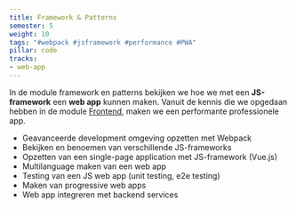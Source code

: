 ```yaml
---
title: Framework & Patterns
semester: 5
weight: 10
tags: "#webpack #jsframework #performance #PWA"
pillar: code
tracks:
- web-app
---
```

In de module framework en patterns bekijken we hoe we met een **JS-framework** een **web app** kunnen maken. Vanuit de kennis die we opgedaan hebben in de module <a href="/module/frontend">Frontend</a>, maken we een performante professionele app.

 - Geavanceerde development omgeving opzetten met Webpack
 - Bekijken en benoemen van verschillende JS-frameworks
 - Opzetten van een single-page application met JS-framework (Vue.js)
 - Multilanguage maken van een web app
 - Testing van een JS web app (unit testing, e2e testing)
 - Maken van progressive web apps
 - Web app integreren met backend services
